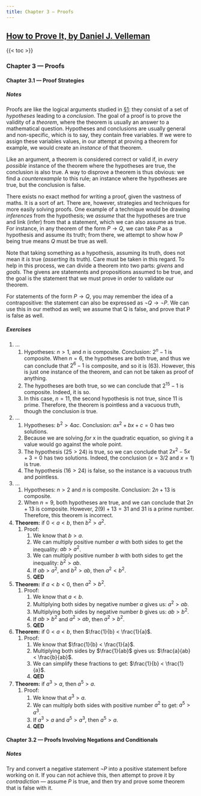 ```yaml
---
title: Chapter 3 — Proofs
---
```


## [How to Prove It, by Daniel J. Velleman](../)

{{< toc >}}

### Chapter 3 — Proofs

#### Chapter 3.1 — Proof Strategies
##### Notes

Proofs are like the logical arguments studied in [§1](../ch1): they consist of a set of _hypotheses_ leading to a _conclusion_. The goal of a proof is to prove the validity of a _theorem_, where the theorem is usually an answer to a mathematical question. Hypotheses and conclusions are usually general and non-specific, which is to say, they contain free variables. If we were to assign these variables values, in our attempt at proving a theorem for example, we would create an _instance_ of that theorem. 

Like an argument, a theorem is considered correct or valid if, in _every possible_ instance of the theorem where the hypotheses are true, the conclusion is also true. A way to disprove a theorem is thus obvious: we find a _counterexample_ to this rule; an instance where the hypotheses are true, but the conclusion is false. 

There exists no exact method for writing a proof, given the vastness of maths. It is a sort of art. There are, however, strategies and techniques for more easily solving proofs. One example of a technique would be drawing _inferences_ from the hypothesis; we _assume_ that the hypotheses are true and link (infer) from that a statement, which we can also assume as true. For instance, in any theorem of the form $P \rightarrow Q$, we can take $P$ as a hypothesis and assume its truth; from there, we attempt to show how $P$ being true means $Q$ must be true as well.

Note that taking something as a hypothesis, assuming its truth, does not mean it _is_ true (_asserting_ its truth). Care must be taken in this regard. To help in this process, we can divide a theorem into two parts: _givens_ and _goals_. The givens are statements and propositions assumed to be true, and the goal is the statement that we must prove in order to validate our theorem. 

For statements of the form $P \rightarrow Q$, you may remember the idea of a contrapositive: the statement can also be expressed as $\neg Q \rightarrow \neg P$. We can use this in our method as well; we assume that Q is false, and prove that P is false as well.

##### Exercises
1. ...
   1. Hypotheses: $n > 1$, and $n$ is composite. Conclusion: $2^n-1$ is composite. When $n=6$, the hypotheses are both true, and thus we can conclude that $2^6 - 1$ is composite, and so it is ($63$). However, this is just one instance of the theorem, and can not be taken as proof of anything.
   2. The hypotheses are both true, so we can conclude that $2^{15} - 1$ is composite. Indeed, it is so.
   3. In this case, $n = 11$, the second hypothesis is not true, since $11$ is prime. Therefore, the theorem is pointless and a vacuous truth, though the conclusion _is_ true.
2. ...
   1. Hypotheses: $b^2 > 4ac$. Conclusion: $ax^2 + bx + c = 0$ has two solutions.
   2. Because we are solving _for_ x in the quadratic equation, so giving it a value would go against the whole point.
   3. The hypothesis ($25 > 24$) is true, so we can conclude that $2x^2 - 5x + 3 = 0$ has two solutions. Indeed, the conclusion ($x = 3/2$ and $x = 1$) is true.
   4. The hypothesis ($16 > 24$) is false, so the instance is a vacuous truth and pointless.
3. ...
   1. Hypotheses: $n > 2$ and $n$ is composite. Conclusion: $2n+13$ is composite. 
   2. When $n = 9$, both hypotheses are true, and we can conclude that $2n+13$ is composite. However, $2(9)+13=31$ and $31$ is a prime number. Therefore, this theorem is incorrect.
4. **Theorem:** if $0 < a < b$, then $b^2 > a^2$.
   1. Proof:
      1. We know that $b > a$.
      2. We can multiply positive number $a$ with both sides to get the inequality: $ab > a^2$.
      3. We can multiply positive number $b$ with both sides to get the inequality: $b^2 > ab$.
      4. If $ab > a^2$, and $b^2 > ab$, then $a^2 < b^2$.
      5. **QED**
5. **Theorem:** if $a < b < 0$, then $a^2 > b^2$.
   1. Proof:
      1. We know that $a < b$.
      2. Multiplying both sides by negative number $a$ gives us: $a^2 > ab$.
      3. Multiplying both sides by negative number $b$ gives us: $ab > b^2$.
      4. If $ab > b^2$ and $a^2 > ab$, then $a^2 > b^2$.
      5. **QED**
6. **Theorem:** if $0 < a < b$, then $\frac{1}{b} < \frac{1}{a}$.
   1. Proof:
      1. We know that $\frac{1}{b} < \frac{1}{a}$.
      2. Multiplying both sides by $\frac{1}{ab}$ gives us: $\frac{a}{ab} < \frac{b}{ab}$.
      3. We can simplify these fractions to get: $\frac{1}{b} < \frac{1}{a}$.
      4. **QED**
7. **Theorem:** if $a^3 > a$, then $a^5 > a$.
   1. Proof:
      1. We know that $a^3 > a$.
      2. We can multiply both sides with positive number $a^2$ to get: $a^5 > a^3$.
      3. If $a^3 > a$ and $a^5 > a^3$, then $a^5 > a$.
      4. **QED**

#### Chapter 3.2 — Proofs Involving Negations and Conditionals
##### Notes

Try and convert a negative statement $\neg P$ into a positive statement before working on it. If you can not achieve this, then attempt to prove it by *contradiction* — assume $P$ is true, and then try and prove some theorem that is false with it.